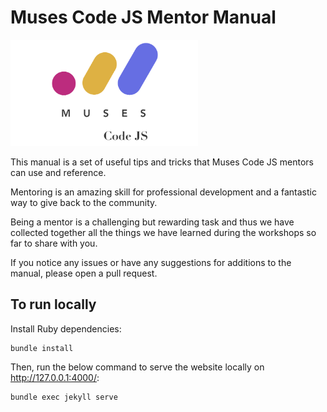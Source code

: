 # Muses Code JS Mentor Manual

<img width="300" src="assets/logo.png" />

This manual is a set of useful tips and tricks that Muses Code JS mentors can use and reference.

Mentoring is an amazing skill for professional development and a fantastic way to give back to the community.

Being a mentor is a challenging but rewarding task and thus we have collected together all the things we have learned during the workshops so far to share with you.

If you notice any issues or have any suggestions for additions to the manual, please open a pull request.

## To run locally

Install Ruby dependencies:

```
bundle install
```

Then, run the below command to serve the website locally on http://127.0.0.1:4000/:

```
bundle exec jekyll serve
```
